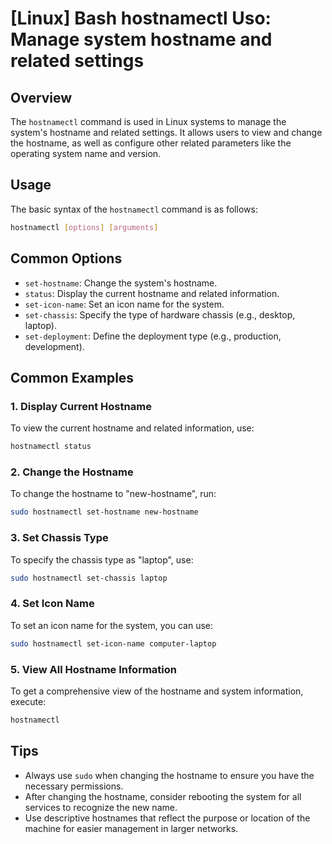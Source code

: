 # [Linux] Bash hostnamectl Uso: Manage system hostname and related settings

## Overview
The `hostnamectl` command is used in Linux systems to manage the system's hostname and related settings. It allows users to view and change the hostname, as well as configure other related parameters like the operating system name and version.

## Usage
The basic syntax of the `hostnamectl` command is as follows:

```bash
hostnamectl [options] [arguments]
```

## Common Options
- `set-hostname`: Change the system's hostname.
- `status`: Display the current hostname and related information.
- `set-icon-name`: Set an icon name for the system.
- `set-chassis`: Specify the type of hardware chassis (e.g., desktop, laptop).
- `set-deployment`: Define the deployment type (e.g., production, development).

## Common Examples

### 1. Display Current Hostname
To view the current hostname and related information, use:

```bash
hostnamectl status
```

### 2. Change the Hostname
To change the hostname to "new-hostname", run:

```bash
sudo hostnamectl set-hostname new-hostname
```

### 3. Set Chassis Type
To specify the chassis type as "laptop", use:

```bash
sudo hostnamectl set-chassis laptop
```

### 4. Set Icon Name
To set an icon name for the system, you can use:

```bash
sudo hostnamectl set-icon-name computer-laptop
```

### 5. View All Hostname Information
To get a comprehensive view of the hostname and system information, execute:

```bash
hostnamectl
```

## Tips
- Always use `sudo` when changing the hostname to ensure you have the necessary permissions.
- After changing the hostname, consider rebooting the system for all services to recognize the new name.
- Use descriptive hostnames that reflect the purpose or location of the machine for easier management in larger networks.